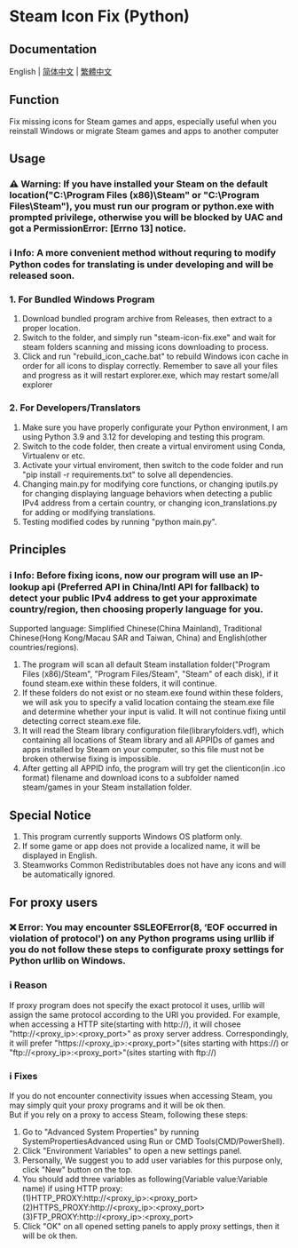 # Steam Icon Fix (Python)
## Documentation
English | [简体中文](https://github.com/brotherjie-win/steam-icon-fix/blob/main/README_SC.md) | [繁體中文](https://github.com/brotherjie-win/steam-icon-fix/blob/main/README_TC.md)
## Function
Fix missing icons for Steam games and apps, especially useful when you reinstall Windows or migrate Steam games and apps to another computer
## Usage
### ⚠ Warning: If you have installed your Steam on the default location("C:\Program Files (x86)\Steam" or "C:\Program Files\Steam"), you must run our program or python.exe  with prompted privilege, otherwise you will be blocked by UAC and got a PermissionError: [Errno 13] notice.  
### ℹ Info: A more convenient method without requring to modify Python codes for translating is under developing and will be released soon.
### 1. For Bundled Windows Program
1. Download bundled program archive from Releases, then extract to a proper location.
2. Switch to the folder, and simply run "steam-icon-fix.exe" and wait for steam folders scanning and missing icons downloading to process.  
3. Click and run "rebuild_icon_cache.bat" to rebuild Windows icon cache in order for all icons to display correctly. Remember to save all your files and progress as it will restart explorer.exe, which may restart some/all explorer 
### 2. For Developers/Translators
1. Make sure you have properly configurate your Python environment, I am using Python 3.9 and 3.12 for developing and testing this program.
2. Switch to the code folder, then create a virtual enviroment using Conda, Virtualenv or etc.
3. Activate your virtual enviroment, then switch to the code folder and run "pip install -r requirements.txt" to solve all dependencies.
4. Changing main.py for modifying core functions, or changing iputils.py for changing displaying language behaviors when detecting a public IPv4 address from a certain country, or changing icon_translations.py for adding or modifying translations.  
5. Testing modified codes by running "python main.py".
## Principles
### ℹ Info: Before fixing icons, now our program will use an IP-lookup api (Preferred API in China/Intl API for fallback) to detect your public IPv4 address to get your approximate country/region, then choosing properly language for you. 
Supported language: Simplified Chinese(China Mainland), Traditional Chinese(Hong Kong/Macau SAR and Taiwan, China) and English(other countries/regions).
1. The program will scan all default Steam installation folder("Program Files (x86)/Steam", "Program Files/Steam", "Steam" of each disk), if it found steam.exe within these folders, it will continue.
2. If these folders do not exist or no steam.exe found within these folders, we will ask you to specify a valid location containg the steam.exe file and determine whether your input is valid. It will not continue fixing until detecting correct steam.exe file.
3. It will read the Steam library configuration file(libraryfolders.vdf), which containing all locations of Steam library and all APPIDs of games and apps installed by Steam on your computer, so this file must not be broken otherwise fixing is impossible.
4. After getting all APPID info, the program will try get the clienticon(in .ico format) filename and download icons to a subfolder named steam/games in your Steam installation folder.
## Special Notice
1. This program currently supports Windows OS platform only.
2. If some game or app does not provide a localized name, it will be displayed in English.
3. Steamworks Common Redistributables does not have any icons and will be automatically ignored.
## For proxy users
### ❌ Error: You may encounter SSLEOFError(8, ‘EOF occurred in violation of protocol') on any Python programs using urllib if you do not follow these steps to configurate proxy settings for Python urllib on Windows.
### ℹ Reason 
If proxy program does not specify the exact protocol it uses, urllib will assign the same protocol according to the URI you provided. For example, when accessing a HTTP site(starting with http://), it will chosee "http://<proxy_ip>:<proxy_port>" as proxy server address. Correspondingly, it will prefer "https://<proxy_ip>:<proxy_port>"(sites starting with https://) or "ftp://<proxy_ip>:<proxy_port>"(sites starting with ftp://)
### ℹ Fixes 
If you do not encounter connectivity issues when accessing Steam, you may simply quit your proxy programs and it will be ok then.  
But if you rely on a proxy to access Steam, following these steps:  
1. Go to "Advanced System Properties" by running SystemPropertiesAdvanced using Run or CMD Tools(CMD/PowerShell).
2. Click "Environment Variables" to open a new settings panel.
3. Personally, We suggest you to add user variables for this purpose only, click "New" button on the top.
4. You should add three variables as following(Variable value:Variable name) if using HTTP proxy:  
(1)HTTP_PROXY:http://<proxy_ip>:<proxy_port>  
(2)HTTPS_PROXY:http://<proxy_ip>:<proxy_port>  
(3)FTP_PROXY:http://<proxy_ip>:<proxy_port>  
5. Click "OK" on all opened setting panels to apply proxy settings, then it will be ok then.  

